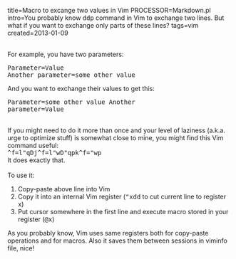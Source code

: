 title=Macro to excange two values in Vim
PROCESSOR=Markdown.pl
intro=You probably know <tt>ddp</tt> command in Vim to exchange two lines. But what if you want to exchange only parts of these lines?
tags=vim
created=2013-01-09

<div>

<br>For example, you have two parameters:
<br><pre>Parameter=Value
Another parameter=some other value
</pre>And you want to exchange their values to get this:
<br><pre>Parameter=some other value
Another parameter=Value
</pre>
<br>If you might need to do it more than once and your level of laziness (a.k.a. urge to optimize stuff) is somewhat close to mine, you might find this Vim command useful:
<br><tt>^f=l"qDj^f=l"wD"qpk^f="wp</tt>
<br>It does exactly that.
<br>
<br>To use it:
<br>
<ol>
<li>Copy-paste above line into Vim</li>
<li>Copy it into an internal Vim register (<tt>"xdd</tt> to cut current line to register x)</li>
<li>Put cursor somewhere in the first line and execute macro stored in your register (<tt>@x</tt>)</li>
</ol>As you probably know, Vim uses same registers both for copy-paste operations and for macros. Also it saves them between sessions in viminfo file, nice!
</div>
